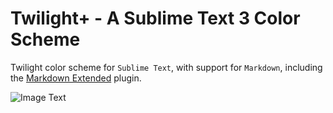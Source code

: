 # Twilight+ - A Sublime Text 3 Color Scheme

Twilight color scheme for `Sublime Text`, with support for `Markdown`, including the [Markdown Extended](https://github.com/jonschlinkert/sublime-markdown-extended) plugin.

![Image Text](https://raw.githubusercontent.com/xy2z/SublimeTwilight/master/screenshot-markdown.png)
